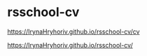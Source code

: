 # rsschool-cv


https://IrynaHryhoriv.github.io/rsschool-cv/cv

https://IrynaHryhoriv.github.io/rsschool-cv/
